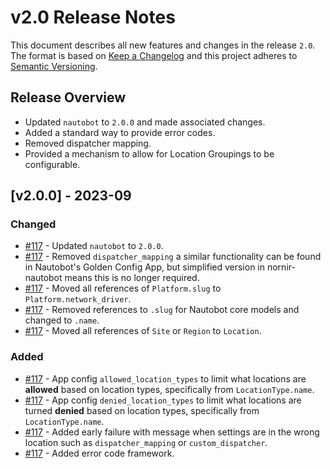# v2.0 Release Notes

This document describes all new features and changes in the release `2.0`. The format is based on [Keep a Changelog](https://keepachangelog.com/en/1.0.0/) and this project adheres to [Semantic Versioning](https://semver.org/spec/v2.0.0.html).

## Release Overview

- Updated `nautobot` to `2.0.0` and made associated changes.
- Added a standard way to provide error codes.
- Removed dispatcher mapping.
- Provided a mechanism to allow for Location Groupings to be configurable.


## [v2.0.0] - 2023-09

### Changed

- [#117](https://github.com/nautobot/nautobot-app-nornir/issues/117) - Updated `nautobot` to `2.0.0`.
- [#117](https://github.com/nautobot/nautobot-app-nornir/issues/117) - Removed `dispatcher_mapping` a similar functionality can be found in Nautobot's Golden Config App, but simplified version in nornir-nautobot means this is no longer required.
- [#117](https://github.com/nautobot/nautobot-app-nornir/issues/117) - Moved all references of `Platform.slug` to `Platform.network_driver`.
- [#117](https://github.com/nautobot/nautobot-app-nornir/issues/117) - Removed references to `.slug` for Nautobot core models and changed to `.name`.
- [#117](https://github.com/nautobot/nautobot-app-nornir/issues/117) - Moved all references of `Site` or `Region` to `Location`.

### Added

- [#117](https://github.com/nautobot/nautobot-app-nornir/issues/117) - App config `allowed_location_types` to limit what locations are **allowed** based on location types, specifically from `LocationType.name`.
- [#117](https://github.com/nautobot/nautobot-app-nornir/issues/117) - App config `denied_location_types` to limit what locations are turned **denied** based on location types, specifically from `LocationType.name`.
- [#117](https://github.com/nautobot/nautobot-app-nornir/issues/117) - Added early failure with message when settings are in the wrong location such as `dispatcher_mapping` or `custom_dispatcher`.
- [#117](https://github.com/nautobot/nautobot-app-nornir/issues/117) - Added error code framework.
